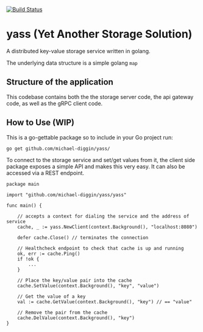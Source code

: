 [![Build Status](https://github.com/michael-diggin/yass/workflows/Build/badge.svg?branch=main)](https://github.com/michael-diggin/yass/actions)

# yass (Yet Another Storage Solution)
A distributed key-value storage service written in golang.

The underlying data structure is a simple golang `map` 

## Structure of the application

This codebase contains both the the storage server code, the api gateway code, as well as the gRPC client code. 


## How to Use (WIP)

This is a go-gettable package so to include in your Go project run:

 `go get github.com/michael-diggin/yass/` 


To connect to the storage service and set/get values from it, the client side package exposes a simple API and makes this very easy. It can also be accessed via a REST endpoint.

```golang
package main

import "github.com/michael-diggin/yass/yass"

func main() {

    // accepts a context for dialing the service and the address of service
    cache, _ := yass.NewClient(context.Background(), "localhost:8080")

    defer cache.Close() // terminates the connection

    // Healthcheck endpoint to check that cache is up and running
    ok, err := cache.Ping()
    if !ok {
        ...
    }

    // Place the key/value pair into the cache
    cache.SetValue(context.Background(), "key", "value")

    // Get the value of a key
    val := cache.GetValue(context.Background(), "key") // == "value"

    // Remove the pair from the cache
    cache.DelValue(context.Background(), "key")
}
```
